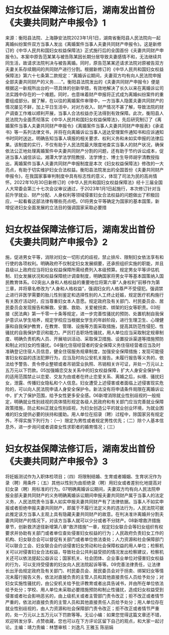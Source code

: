 # 妇女权益保障法修订后，湖南发出首份《夫妻共同财产申报令》1

来源：衡阳县法院、上海静安法院2023年1月1日，湖南省衡阳县人民法院向一起离婚纠纷案件双方当事人发出《离婚案件当事人夫妻共同财产申报令》。这是新修订的《中华人民共和国妇女权益保障法》正式施行后的全国首份《夫妻共同财产申报令》。本案中原告范某某与被告陈某因长期分居导致夫妻感情不和，无法继续共同生活，故请求法院判决与被告离婚。同时，原告范某某还请求法院对原被告双方夫妻关系存续期间的共同财产进行分割。根据新修订的《中华人民共和国妇女权益保障法》第六十七条第二款规定：“离婚诉讼期间，夫妻双方均有向人民法院申报全部夫妻共同财产的义务……”。衡阳县法院发出的《夫妻共同财产申报令》便是根据这一新规所出台的一项具体的创新举措，有效地解决了长久以来在离婚诉讼司法实践中存在的一个难题。同时，也意味着财产申报将正式成为离婚纠纷案件的重要组成部分。据了解，在以往的离婚案件审理中，一方当事人隐匿夫妻共同财产的情况屡见不鲜，加上平日生活中，对对方收入、财产情况不甚了解，导致法院的财产调查工作难以顺利开展，当事人合法权益亦无法得到有效保障。此次，衡阳县人民法院为全面贯彻落实《中华人民共和国妇女权益保障法》，先后研究制订了《离婚案件当事人夫妻共同财产申报令》《离婚案件当事人夫妻共同财产申报表》《承诺书》等一系列法律文书，并将在向离婚诉讼当事人送达受理案件通知书和应诉通知书时同时送达，明确告知当事人填报的相关要求、权利义务和未如实申报的法律后果。该制度的实行，不仅有助于人民法院最大限度地查实当事人的财产状况，确保依法公正地处理离婚案件中夫妻共同财产分割的问题，还有助于节约诉讼成本，促进当事人诚信诉讼。湘潭大学法学院教授、法学博士、博士生导师胡宇清教授指出，离婚案件当事人夫妻共同财产申报制度是本次《妇女权益保障法》修改的一大亮点，有助于切实维护妇女合法权益。衡阳县法院发出的全国首份《夫妻共同财产申报令》，在我国家事审判制度中具有标志性的意义，体现了司法为民的高尚情怀。2022年10月30日新修订的《中华人民共和国妇女权益保障法》经十三届全国人大常委会第三十七次会议审议通过，于2023年1月1日起施行，本次修订针对当前升学就业、财产分配、人身权利等领域侵害妇女合法权益的问题做出了积极回应，一起看看这部法律有哪些亮点吧。01将男女平等确定为国家的基本国策，新增促进妇女全面发展的立法目的强调国家采取必要措

# 妇女权益保障法修订后，湖南发出首份《夫妻共同财产申报令》2

施，促进男女平等，消除对妇女一切形式的歧视，禁止排斥、限制妇女依法享有和行使的各项权利。明确政府不仅制定妇女发展纲要，还承担组织实施的职能，并且县级以上政府应当将妇女权益保障所需经费列入本级预算。规定男女平等评估机制、妇女发展状况和权益保障统计调查制度，明确国家将男女平等基本国策纳入国民教育体系。02突出人身和人格权益的重要地位将第六章“人身权利”前移作为第三章，并将章名修改为“人身和人格权益”，强调妇女的人格尊严不受侵犯。强调禁止进行非医学需要的胎儿性别鉴定和选择性别的人工终止妊娠，规定医疗机构施行有关医疗活动时，应当尊重妇女本人意愿。规定政府及有关部门、村民委员会、居民委员会发现报告和解救、安置、救助、关爱被拐卖、绑架的妇女等职责。03衔接《民法典》第一千零一十条等规定，进一步完善性骚扰的预防、处置机制自我保护意识从学生培养，规定学校应当根据女学生的年龄阶段，进行生理卫生、心理健康和自我保护教育，在教育、管理、设施等方面采取措施，提高其防范性侵犯、性骚扰的自我保护意识和能力。严厉打击职场性骚扰，用人单位应当采取制定规章制度、明确负责机构人员、开展培训活动、采取保卫措施、设置投诉渠道等措施预防和制止对妇女的性骚扰。04强化住宿经营者的安全保障义务住宿经营者应当及时准确登记住宿人员信息，健全住宿服务规章制度，加强安全保障措施；发现可能侵害妇女权益的违法犯罪行为，应当及时向公安机关报告。未履行报告等义务的，依法给予警告、责令停业整顿或者吊销营业执照、吊销相关许可证，并处一万元以上五万元以下罚款。05加强婚恋交友关系中的妇女权益保障，扩大人身安全保护令的适用范围禁止以恋爱、交友为由或者在终止恋爱关系、离婚之后，纠缠、骚扰妇女，泄露、传播妇女隐私和个人信息。妇女遭受上述侵害或者面临上述侵害现实危险的，可以向人民法院申请人身安全保护令。新法没有将申请条件局限在离婚诉讼中，扩大了保护范围，给予女性更多安全感。06新增消除就业性别歧视的一般规定，明确就业性别歧视的具体情形规定各级人民政府和有关部门应当完善就业保障政策措施，防止和纠正就业性别歧视，为妇女创造公平的就业创业环境，为就业困难的妇女提供必要的扶持和援助。用人单位在招录（聘）过程中，除国家另有规定外，不得实施下列行为：（一）限定为男性或者规定男性优先；（二）除个人基本信息外，进一步询问或者调查女性求职者的婚育情况；（三）

# 妇女权益保障法修订后，湖南发出首份《夫妻共同财产申报令》3

将妊娠测试作为入职体检项目；（四）将限制结婚、生育或者婚姻、生育状况作为录（聘）用条件；（五）其他以性别为由拒绝录（聘）用妇女或者差别化地提高对妇女录（聘）用标准的行为。07明确离婚诉讼期间，夫妻双方均有向人民法院申报全部夫妻共同财产的义务明确离婚诉讼期间申报夫妻共同财产属于当事人的法定义务，人民法院责令当事人如实申报夫妻共同财产有了法律依据。当事人不如实申报或者拒绝申报夫妻共同财产，即属于不履行法定义务的违法行为，人民法院可据此推定该方当事人主观上具有隐藏夫妻共同财产的故意。在判决准许离婚并分割夫妻共同财产的情况下，对该方当事人就可以少分或者不分财产。08新增救济措施章节，创新救济途径新增第八章“救济措施”一章，规定妇女联合会等妇女组织有权要求并协助有关部门或者单位查处侵害妇女权益的行为；人民政府负责妇女工作的机构、妇女联合会可以督促有关部门或者单位依法查处；人力资源和社会保障部门可以联合工会、妇女联合会约谈侵害妇女劳动和社会保障权益的用人单位；检察机关可以对侵害妇女合法权益，导致社会公共利益受损的情况发出检察建议，检察机关还可以依法提起公益诉讼；国家机关、社会团体、企业事业单位对侵害妇女权益的行为，可以支持受侵害的妇女向人民法院起诉等等。09完善法律责任，让法律长出牙齿规定政府及有关部门、村民委员会、居民委员会对于拐卖、绑架妇女等情况未履行报告义务，依法对直接负责的主管人员和其他直接责任人员给予处分；对妇女实施性骚扰的，由公安机关给予批评教育或者出具告诫书，并由所在单位依法给予处分；学校、用人单位未采取必要措施预防和制止性骚扰，造成妇女权益受到侵害或者社会影响恶劣的，由上级机关或者主管部门责令改正；拒不改正或者情节严重的，依法对直接负责的主管人员和其他直接责任人员给予处分；用人单位存在就业性别歧视的，由人力资源和社会保障部门责令改正；拒不改正或者情节严重的，处一万元以上五万元以下罚款等等。无讼小编：如果您觉得这篇文章还不错，欢迎转发分享、点赞收藏，您也可以在下方评论区留下自己的观点，和大家一起讨论。主编：靖力责编：林慧审核：刘逸凡 王雅玉 陈丽娟

